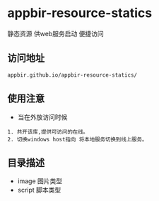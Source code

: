 # appbir-resource-statics
 静态资源 供web服务启动 便捷访问


## 访问地址

```
appbir.github.io/appbir-resource-statics/
```

## 使用注意
 *  当在外放访问时候
 ```
 1. 共开该库,提供可访问的在线。
 2. 切换windows host指向 将本地服务切换到线上服务。
 ```


## 目录描述
* image  图片类型
* script 脚本类型






